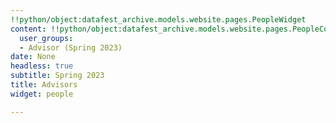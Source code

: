 ```yaml
---
!!python/object:datafest_archive.models.website.pages.PeopleWidget
content: !!python/object:datafest_archive.models.website.pages.PeopleContent
  user_groups:
  - Advisor (Spring 2023)
date: None
headless: true
subtitle: Spring 2023
title: Advisors
widget: people

---
```

